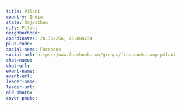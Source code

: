 ```yaml
---
title: Pilani
country: India
state: Rajasthan
city: Pilani
neighborhood: 
coordinates: 28.362266, 75.604234
plus-code:
social-name: Facebook
social-url: https://www.facebook.com/groups/free.code.camp.pilani
chat-name:
chat-url:
event-name:
event-url:
leader-name:
leader-url:
old-photo: 
cover-photo:
---
```

